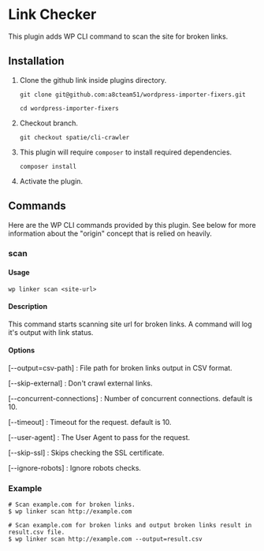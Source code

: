 # Link Checker

This plugin adds WP CLI command to scan the site for broken links.
 
## Installation

1. Clone the github link inside plugins directory.
    ```
    git clone git@github.com:a8cteam51/wordpress-importer-fixers.git
    
    cd wordpress-importer-fixers 
    ```

1. Checkout branch.
    ```
    git checkout spatie/cli-crawler
    ```

1. This plugin will require `composer` to install required dependencies.
 
    ```
    composer install
    ```

1. Activate the plugin.

## Commands

Here are the WP CLI commands provided by this plugin. See below for more information about the "origin" concept that is relied on heavily.

### scan

#### Usage

`wp linker scan <site-url>`


#### Description

This command starts scanning site url for broken links. A command will log it's output with link status.

#### Options
[--output=csv-path]
: File path for broken links output in CSV format.

[--skip-external]
: Don't crawl external links.

[--concurrent-connections]
: Number of concurrent connections. default is 10.

[--timeout]
: Timeout for the request. default is 10.

[--user-agent]
: The User Agent to pass for the request.

[--skip-ssl]
: Skips checking the SSL certificate.

[--ignore-robots]
: Ignore robots checks.


### Example
```
# Scan example.com for broken links.
$ wp linker scan http://example.com

# Scan example.com for broken links and output broken links result in result.csv file.
$ wp linker scan http://example.com --output=result.csv

```
